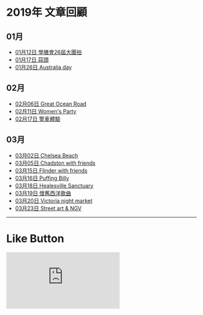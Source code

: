 # 2019年 文章回顧

## 01月
* [01月12日 學膳會26屆大團拍](2019-01-12/ "學膳會26屆大團拍")
* [01月17日 蒜頭](2019-01-17/ "蒜頭")
* [01月26日 Australia day](2019-01-26/ "Australia day")

## 02月
* [02月06日 Great Ocean Road](2019-02-06/ "Great Ocean Road")
* [02月11日 Women's Party](2019-02-11/ "Women's Party")
* [02月17日 警車體驗](2019-02-17/ "警車體驗")

## 03月
* [03月02日 Chelsea Beach](2019-03-02/ "Chelsea Beach")
* [03月05日 Chadston with friends](2019-03-05/ "Chadston with friends")
* [03月15日 Flinder with friends](2019-03-15/ "Flinder with friends")
* [03月16日 Puffing Billy](2019-03-16/ "Puffing Billy")
* [03月18日  Healesville Sanctuary](2019-03-18/ " Healesville Sanctuary")
* [03月19日 懷舊西洋歌曲](2019-03-19/ "懷舊西洋歌曲")
* [03月20日 Victoria night market](2019-03-20/ "Victoria night market")
* [03月23日  Street art & NGV](2019-03-23/ " Street art & NGV")

* * *

# Like Button

  <iframe class="lc-margin-top-64 lc-margin-bottom-32 lc-mobile" data-v-b66e9a5a="" frameborder="0" src="https://button.like.co/in/embed/s9443112/button"> </iframe>